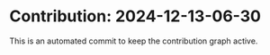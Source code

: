 # Contribution: 2024-12-13-06-30
This is an automated commit to keep the contribution graph active.
